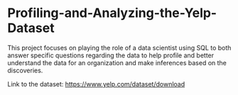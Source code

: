 # Profiling-and-Analyzing-the-Yelp-Dataset
This project focuses on playing the role of a data scientist using SQL to both answer specific questions regarding the data to help profile and better understand the data for an organization and make inferences based on the discoveries.

Link to the dataset: https://www.yelp.com/dataset/download
